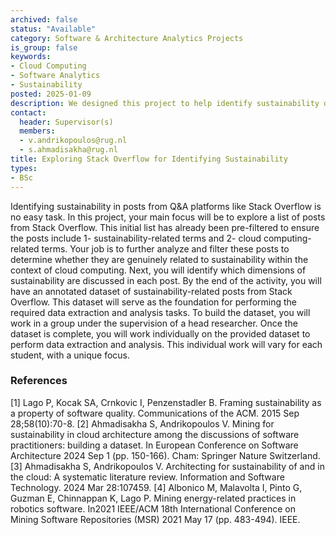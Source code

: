 ```yaml
---
archived: false
status: "Available"
category: Software & Architecture Analytics Projects
is_group: false
keywords:
- Cloud Computing
- Software Analytics
- Sustainability
posted: 2025-01-09
description: We designed this project to help identify sustainability dimensions in the Stack Overflow posts to create a dataset containing sustainability-related posts. This will help researchers further work on sustainability using the dataset.
contact:
  header: Supervisor(s)
  members:
  - v.andrikopoulos@rug.nl
  - s.ahmadisakha@rug.nl
title: Exploring Stack Overflow for Identifying Sustainability
types:
- BSc
---
```


Identifying sustainability in posts from Q&A platforms like Stack Overflow is no easy task. In this project, your main focus will be to explore a list of posts from Stack Overflow. This initial list has already been pre-filtered to ensure the posts include 1- sustainability-related terms and 2- cloud computing-related terms.
Your job is to further analyze and filter these posts to determine whether they are genuinely related to sustainability within the context of cloud computing. Next, you will identify which dimensions of sustainability are discussed in each post. By the end of the activity, you will have an annotated dataset of sustainability-related posts from Stack Overflow. This dataset will serve as the foundation for performing the required data extraction and analysis tasks.
To build the dataset, you will work in a group under the supervision of a head researcher. Once the dataset is complete, you will work individually on the provided dataset to perform data extraction and analysis. This individual work will vary for each student, with a unique focus.
### References
[1] Lago P, Kocak SA, Crnkovic I, Penzenstadler B. Framing sustainability as a property of software quality. Communications of the ACM. 2015 Sep 28;58(10):70-8.
[2] Ahmadisakha S, Andrikopoulos V. Mining for sustainability in cloud architecture among the discussions of software practitioners: building a dataset. In European Conference on Software Architecture 2024 Sep 1 (pp. 150-166). Cham: Springer Nature Switzerland.
[3] Ahmadisakha S, Andrikopoulos V. Architecting for sustainability of and in the cloud: A systematic literature review. Information and Software Technology. 2024 Mar 28:107459.
[4] Albonico M, Malavolta I, Pinto G, Guzman E, Chinnappan K, Lago P. Mining energy-related practices in robotics software. In2021 IEEE/ACM 18th International Conference on Mining Software Repositories (MSR) 2021 May 17 (pp. 483-494). IEEE.
